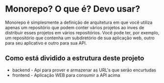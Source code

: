 # Monorepo? O que é? Devo usar?
Monorepo é simplesmente a definição de arquitetura em que você utiliza apenas um repositório que podem conter vários projetos ao inves de distribuir esses projetos em vários repositórios. Você pode ter, por exemplo, um repositório que contenha um subdiretório de sua aplicação web, outro para seu aplicativo e outro para sua API.


## Como está dividido a estrutura deste projeto
- backend - Api para prover e armazenar as URL's que serão encurtudas
- frontend - Aplicação WEB para consumir a API acima
